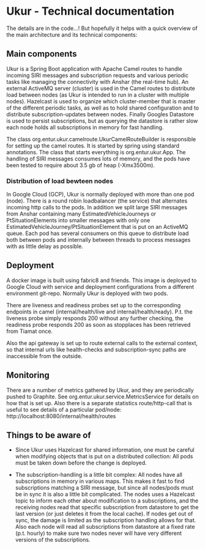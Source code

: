 # Ukur - Technical documentation

The details are in the code...! But hopefully it helps with a quick overview of the main architecture and its technical components:


## Main components

Ukur is a Spring Boot application with Apache Camel routes to handle incoming SIRI messages and subscription requests
and various periodic tasks like managing the connectivity with Anshar (the real-time hub). An external ActiveMQ server
(cluster) is used in the Camel routes to distribute load between nodes (as Ukur is intended to run in a cluster with 
multiple nodes). Hazelcast is used to organize which cluster-member that is master of the different periodic tasks, as 
well as to hold shared configuration and to distribute subscription-updates between nodes. Finally Googles Datastore 
is used to persist subscriptions, but as querying the datastore is rather slow each node holds all subscriptions in 
memory for fast handling.

The class org.entur.ukur.camelroute.UkurCamelRouteBuilder is responsible for setting up the camel routes. It is started
by spring using standard annotations. The class that starts everything is org.entur.ukur.App. The handling of SIRI messages 
consumes lots of memory, and the pods have been tested to require about 3.5 gb of heap (-Xmx3500m).

### Distribution of load bewteen nodes

In Google Cloud (GCP), Ukur is normally deployed with more than one pod (node). There is a round robin loadbalancer (the service) 
that alternates incoming http calls to the pods. In addition we split large SIRI messages from Anshar containing many 
EstimatedVehicleJourneys or PtSituationElements into smaller messages with only one EstimatedVehicleJourney/PtSituationElement
that is put on an ActiveMQ queue. Each pod has several consumers on this queue to distribute load both between pods 
and internally between threads to process messages with as little delay as possible. 


## Deployment

A docker image is built using fabric8 and friends. This image is deployed to Google Cloud with service and deployment
configurations from a different environment git-repo. Normally Ukur is deployed with two pods.

There are liveness and readiness probes set up to the corresponding endpoints in camel (internal/health/live and 
internal/health/ready). P.t. the liveness probe simply responds 200 without any further checking, the readiness probe 
responds 200 as soon as stopplaces has been retrieved from Tiamat once.

Also the api gateway is set up to route external calls to the external context, so that internal urls like health-checks
and subscription-sync paths are inaccessible from the outside. 


## Monitoring

There are a number of metrics gathered by Ukur, and they are periodically pushed to Graphite. See org.entur.ukur.service.MetricsService
for details on how that is set up.
Also there is a separate statistics route/http-call that is useful to see details of a particular pod/node:
http://localhost:8080/internal/health/routes


## Things to be aware of

- Since Ukur uses Hazelcast for shared information, one must be careful when modifying objects that is put on a distributed
collection: All pods must be taken down before the change is deployed.

- The subscription-handling is a little bit complex: All nodes have all subscriptions in memory in various maps. This makes
it fast to find subscriptions matching a SIRI message, but since all nodes/pods must be in sync it is also a little bit complicated.
The nodes uses a Hazelcast topic to inform each other about modification to a subscriptions, and the receiving nodes read that 
specific subscription from datastore to get the last version (or just deletes it from the local cache). If nodes get out of
sync, the damage is limited as the subscription handling allows for that. Also each node will read all subscriptions from
datastore at a fixed rate (p.t. hourly) to make sure two nodes never will have very different versions of the subscriptions.  

